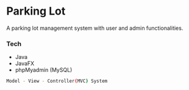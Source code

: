 # Parking Lot
A parking lot management system with user and admin functionalities.

### Tech

  - Java
  - JavaFX
  - phpMyadmin (MySQL)
  
  ```sh
Model - View - Controller(MVC) System
```
